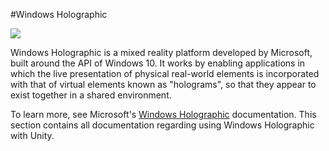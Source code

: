 #Windows Holographic

![](../uploads/Main/HoloLens.png)

Windows Holographic is a mixed reality platform developed by Microsoft, built around the API of Windows 10. It works by enabling applications in which the live presentation of physical real-world elements is incorporated with that of virtual elements known as "holograms", so that they appear to exist together in a shared environment.

To learn more, see Microsoft's [Windows Holographic](https://developer.microsoft.com/en-us/windows/holographic/documentation) documentation. This section contains all documentation regarding using Windows Holographic with Unity.